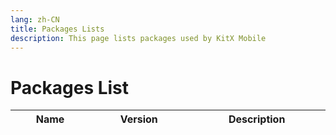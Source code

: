 ```yaml
---
lang: zh-CN
title: Packages Lists
description: This page lists packages used by KitX Mobile
---
```


<script setup>
import { h } from 'vue'

var icon_url = "https://shields.io/pub/v/";
var pub_url = "https://pub.flutter-io.cn/packages/";

const L = (props, _) => h(
    'tr',
    [
        h(
            'td',
            [
                h("a", {href: pub_url + props.n}, props.n)
            ]
        ),
        h(
            'td',
            [
                props.v,
                // h("br"),
                // h("a", {href: pub_url + props.n}, h("img", {src: icon_url + props.n + "?label=", alt: props.v}))
            ]
        ),
        h('td', props.u),
    ]
)
</script>

# Packages List

<table style="width: 100%; display: table;">
    <thead>
        <tr>
            <th>Name</th>
            <th>Version</th>
            <th>Description</th>
        </tr>
    </thead>
    <tbody>
        <!--Warn: Below contents are auto generated, don't touch it !-->
        <!--Begin PackagesTable-->
        <L n="badges" v="^3.1.1" u="A package for creating badges. Badges can be used for an additional marker for any widget, e.g. show a number of items in a shopping cart." />
        <L n="battery_plus" v="^4.0.1" u="Flutter plugin for accessing information about the battery state(full, charging, discharging)." />
        <L n="built_collection" v="^5.1.1" u="Immutable collections based on the SDK collections. Each SDK collection class is split into a new immutable collection class and a corresponding mutable builder class.
" />
        <L n="built_value" v="^8.5.0" u="Value types with builders, Dart classes as enums, and serialization. This library is the runtime dependency.
" />
        <L n="community_material_icon" v="^5.9.55" u="A community material design icon flutter packages based on https://materialdesignicons.com/" />
        <L n="concentric_transition" v="^1.0.3" u="Concentric Transition effect. Useful for onboarding, page transitions etc." />
        <L n="crypto" v="^3.0.3" u="Implementations of SHA, MD5, and HMAC cryptographic functions." />
        <L n="device_info_plus" v="^9.0.2" u="Flutter plugin providing detailed information about the device (make, model, etc.), and Android or iOS version the app is running on." />
        <L n="f_logs" v="^2.0.1" u="FLog provides quick &amp; simple logging solution. All logs are saved to the DB which can then be exported in files." />
        <L n="flutter" v="^3.0.0" u="Visit flutter.io to get started." />
        <L n="flutter_blue_plus" v="^1.12.8" u="Flutter plugin for connecting and communicationg with Bluetooth Low Energy devices, on Android, iOS, and MacOS." />
        <L n="flutter_chat_ui" v="^1.6.9" u="Actively maintained, community-driven chat UI implementation with an optional Firebase BaaS.
" />
        <L n="get" v="^4.6.5" u="Open screens/snackbars/dialogs without context, manage states and inject dependencies easily with GetX." />
        <L n="network_info_plus" v="^4.0.1" u="Flutter plugin for discovering information (e.g. WiFi details) of the network." />
        <L n="package_info_plus" v="^4.0.2" u="Flutter plugin for querying information about the application package, such as CFBundleVersion on iOS or versionCode on Android." />
        <L n="permission_handler" v="^10.4.1" u="Permission plugin for Flutter. This plugin provides a cross-platform (iOS, Android) API to request and check permissions." />
        <L n="sensors_plus" v="^3.0.2" u="Flutter plugin for accessing accelerometer, gyroscope, and magnetometer sensors." />
        <L n="shared_preferences" v="^2.2.0" u="Flutter plugin for reading and writing simple key-value pairs. Wraps NSUserDefaults on iOS and SharedPreferences on Android." />
        <L n="sliding_up_panel" v="^2.0.0+1" u="A draggable Flutter widget that makes implementing a SlidingUpPanel much easier!" />
        <L n="url_launcher" v="^6.1.12" u="Flutter plugin for launching a URL. Supports web, phone, SMS, and email schemes." />
        <L n="vibration" v="^1.8.1" u="A plugin for handling Vibration API on iOS, Android, and web." />
        <!--End PackagesTable-->
    </tbody>
</table>
